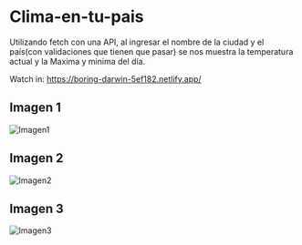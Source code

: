 # Clima-en-tu-pais
Utilizando fetch con una API, al ingresar el nombre de la ciudad y el país(con validaciones que tienen que pasar) se nos muestra la temperatura actual y la Maxima y minima del día. 

Watch in: https://boring-darwin-5ef182.netlify.app/

## Imagen 1 
![Imagen1](https://user-images.githubusercontent.com/64865940/132143038-e5ecc571-6bca-462f-8bbb-6b235ff65ead.png)

## Imagen 2

![Imagen2](https://user-images.githubusercontent.com/64865940/132143040-b74e5f6e-88be-49a1-900f-ed7e7cbe74c3.png)


## Imagen 3

![Imagen3](https://user-images.githubusercontent.com/64865940/132143044-e69ae679-a3c1-4ac4-b88a-9e6d7cc1f5fe.png)


